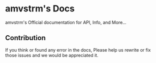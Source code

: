 # amvstrm's Docs

amvstrm's Official documentation for API, Info, and More...

## Contribution

If you think or found any error in the docs, Please help us rewrite or fix those issues and we would be appreciated it.
